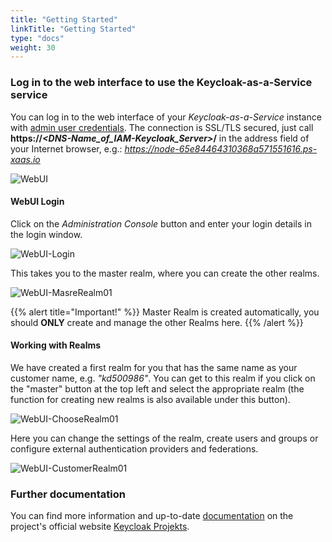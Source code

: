 ```yaml
---
title: "Getting Started"
linkTitle: "Getting Started"
type: "docs"
weight: 30
---
```


### Log in to the web interface to use the Keycloak-as-a-Service service

You can log in to the web interface of your *Keycloak-as-a-Service* instance with [admin user credentials](/en/identity-access-management/keycloak/tutorials/retrieve_login_credentials/#login-details). The connection is SSL/TLS secured, just call **https://*<DNS-Name_of_IAM-Keycloak_Server>*/** in the address field of your Internet browser, e.g.: *https://node-65e84464310368a571551616.ps-xaas.io*

![WebUI](/images/content/04-msl/en/iam_keycloak/web_ui/01_connect_webui.png)

#### WebUI Login

Click on the *Administration Console* button and enter your login details in the login window.

![WebUI-Login](/images/content/04-msl/en/iam_keycloak/web_ui/02_webui_login01.png)

This takes you to the master realm, where you can create the other realms.

![WebUI-MasreRealm01](/images/content/04-msl/de/iam_keycloak/web_ui/03_master01.png)

{{% alert title="Important!" %}}
Master Realm is created automatically, you should **ONLY** create and manage the other Realms here.
{{% /alert %}}

#### Working with Realms

We have created a first realm for you that has the same name as your customer name, e.g. *"kd500986"*.
You can get to this realm if you click on the "master" button at the top left and select the appropriate realm (the function for creating new realms is also available under this button).

![WebUI-ChooseRealm01](/images/content/04-msl/en/iam_keycloak/web_ui/04_choose_realm01.png)

Here you can change the settings of the realm, create users and groups or configure external authentication providers and federations.

![WebUI-CustomerRealm01](/images/content/04-msl/en/iam_keycloak/web_ui/05_customer_realm01.png)

### Further documentation

You can find more information and up-to-date [documentation](https://www.keycloak.org/docs/latest/server_admin/index.html) on the project's official website [Keycloak Projekts](https://www.keycloak.org/).
